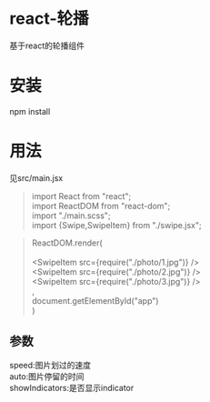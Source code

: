 # react-轮播
基于react的轮播组件
# 安装
npm install
# 用法
见src/main.jsx  
>import React from "react";  
>import ReactDOM from "react-dom";  
>import "./main.scss";  
>import {Swipe,SwipeItem} from "./swipe.jsx";  
  
>ReactDOM.render(  
>    <Swipe speed={1000} auto={5000} showIndicators={true}>  
>        <SwipeItem src={require("./photo/1.jpg")} />  
>        <SwipeItem src={require("./photo/2.jpg")} />  
>        <SwipeItem src={require("./photo/3.jpg")} />  
>    </Swipe>,  
>    document.getElementById("app")  
>) 

## 参数
speed:图片划过的速度  
auto:图片停留的时间  
showIndicators:是否显示indicator  
